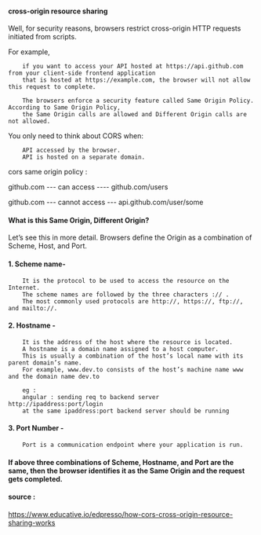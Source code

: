 #### cross-origin resource sharing

Well, for security reasons, browsers restrict cross-origin HTTP requests initiated from scripts. 

For example, 

        if you want to access your API hosted at https://api.github.com from your client-side frontend application 
        that is hosted at https://example.com, the browser will not allow this request to complete.

        The browsers enforce a security feature called Same Origin Policy. According to Same Origin Policy, 
        the Same Origin calls are allowed and Different Origin calls are not allowed.


You only need to think about CORS when:

        API accessed by the browser.
        API is hosted on a separate domain.
        
cors same origin policy : 

github.com --- can access ---- github.com/users

github.com --- cannot access --- api.github.com/user/some

#### What is this Same Origin, Different Origin? 

Let’s see this in more detail. 
Browsers define the Origin as a combination of Scheme, Host, and Port.

#### 1. Scheme name- 

        It is the protocol to be used to access the resource on the Internet. 
        The scheme names are followed by the three characters :// .
        The most commonly used protocols are http://, https://, ftp://, and mailto://.

#### 2. Hostname - 

        It is the address of the host where the resource is located. 
        A hostname is a domain name assigned to a host computer. 
        This is usually a combination of the host’s local name with its parent domain’s name. 
        For example, www.dev.to consists of the host’s machine name www and the domain name dev.to

        eg : 
        angular : sending req to backend server http://ipaddress:port/login
        at the same ipaddress:port backend server should be running

#### 3. Port Number - 

        Port is a communication endpoint where your application is run. 
        
#### If above three combinations of Scheme, Hostname, and Port are the same, then the browser identifies it as the Same Origin and the request gets completed.

#### source : 

https://www.educative.io/edpresso/how-cors-cross-origin-resource-sharing-works
